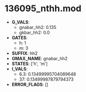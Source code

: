 # 136095_nthh.mod

- **G_VALS**:
  - gnabar_hh2: 0.135
  - gkbar_hh2: 0.0
- **GATES**:
  - h: 1
  - m: 3
- **SUFFIX**: hh2
- **GMAX_NAME**: gnabar_hh2
- **STATES**: ['h', 'm']
- **I_VALS**:
  - 6.3: 0.13499995704089648
  - 37: 0.13499987879794373
- **ERROR_FLAGS**: []
